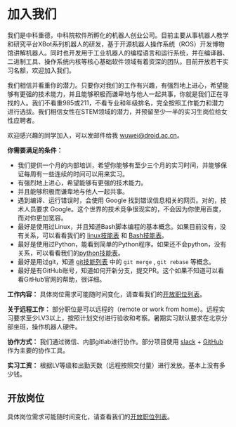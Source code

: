 # 加入我们

我们是中科重德，中科院软件所孵化的机器人创业公司。目前主要从事机器人教学和研究平台XBot系列机器人的研发，基于开源机器人操作系统（ROS）开发博物馆讲解机器人。同时也开发用于工业机器人的编程语言和运行系统，并在编译器、二进制工具、操作系统内核等核心基础软件领域有着资深的团队。目前开放若干实习名额，欢迎加入我们。

我们相信并看重你的潜力。只要你对我们的工作有兴趣，有强烈地上进心，希望能够有更强的技术能力，并且能够积极而谦卑地与他人一起共事，你就是我们正在寻找的人。我们不看重985或211，不看专业和年级排名，完全按照工作能力和潜力进行选拔。我们相信女性在STEM领域的潜力，并预留至少一半的实习生岗位给女性应聘者。

欢迎感兴趣的同学加入，可以发邮件给我 [wuwei@droid.ac.cn](mailto:wuwei@droid.ac.cn)。

**你需要满足的条件：**
- 我们提供一个月的内部培训，希望你能够有至少三个月的实习时间，并能够保证每周有一些连续的时间可以用来实习。
- 有强烈地上进心，希望能够有更强的技术能力。
- 并且能够积极而谦卑地与他人一起共事。
- 遇到编译、运行错误时，会使用 Google 找到错误信息相关的网页。对的，技术人员要求 Google。这个世界的技术竞争很现实的，不会因为你使用百度，而对你更加宽容。
- 最好是使用过Linux，并且知道Bash脚本编程的基本概念。如果目前没有，没有关系，可以看看我们的 [linux技能表](capabilities/linux-checklist.md) 和 [Bash技能表](capabilities/bash-checklist.md)。
- 最好是使用过Python，能看到简单的Python程序。如果还不会python，没有关系，可以看看我们的[python技能表](capabilities/python-checklist.md)。
- 最好是用过git，知道 [git技能列表](capabilities/git-checklist.md) 中的 `git merge` , `git rebase` 等概念。
- 最好是有GitHub账号，知道如何开新分支，提交PR。这个如果不知道可以看看GitHub官网的帮助，很详细。

**工作内容：** 具体岗位需求可能随时间变化，请查看我们的[开放职位列表](open-interns.md)。

**关于远程工作：** 部分职位是可以远程的（remote or work from home）。远程实习要求至少LV3以上，按照计划交付进行验收和考察。暑期实习默认要求在北京分部坐班，操作机器人硬件。

**协作方式：** 我们通过微信、内部gitlab进行协作。部分项目使用 [slack](https://slack.com) + [GitHub](https://github.com) 作为主要的协作工具。

**实习工资：** 根据LV等级和出勤天数（远程按照交付量）进行发放。基本上没有多少钱。

## 开放岗位

具体岗位需求可能随时间变化，请查看我们的[开放职位列表](open-interns.md)。
